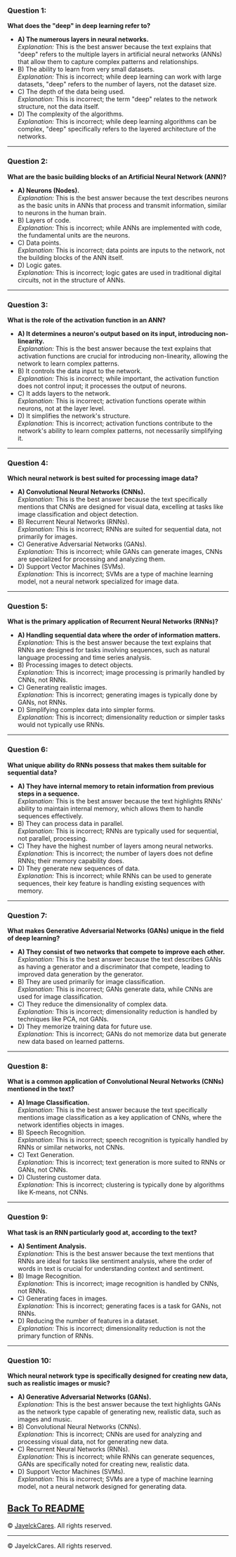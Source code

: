 
### Question 1:
**What does the "deep" in deep learning refer to?**
- **A) The numerous layers in neural networks.**  
  *Explanation:* This is the best answer because the text explains that "deep" refers to the multiple layers in artificial neural networks (ANNs) that allow them to capture complex patterns and relationships.
- B) The ability to learn from very small datasets.  
  *Explanation:* This is incorrect; while deep learning can work with large datasets, "deep" refers to the number of layers, not the dataset size.
- C) The depth of the data being used.  
  *Explanation:* This is incorrect; the term "deep" relates to the network structure, not the data itself.
- D) The complexity of the algorithms.  
  *Explanation:* This is incorrect; while deep learning algorithms can be complex, "deep" specifically refers to the layered architecture of the networks.

---

### Question 2:
**What are the basic building blocks of an Artificial Neural Network (ANN)?**
- **A) Neurons (Nodes).**  
  *Explanation:* This is the best answer because the text describes neurons as the basic units in ANNs that process and transmit information, similar to neurons in the human brain.
- B) Layers of code.  
  *Explanation:* This is incorrect; while ANNs are implemented with code, the fundamental units are the neurons.
- C) Data points.  
  *Explanation:* This is incorrect; data points are inputs to the network, not the building blocks of the ANN itself.
- D) Logic gates.  
  *Explanation:* This is incorrect; logic gates are used in traditional digital circuits, not in the structure of ANNs.

---

### Question 3:
**What is the role of the activation function in an ANN?**
- **A) It determines a neuron's output based on its input, introducing non-linearity.**  
  *Explanation:* This is the best answer because the text explains that activation functions are crucial for introducing non-linearity, allowing the network to learn complex patterns.
- B) It controls the data input to the network.  
  *Explanation:* This is incorrect; while important, the activation function does not control input; it processes the output of neurons.
- C) It adds layers to the network.  
  *Explanation:* This is incorrect; activation functions operate within neurons, not at the layer level.
- D) It simplifies the network's structure.  
  *Explanation:* This is incorrect; activation functions contribute to the network's ability to learn complex patterns, not necessarily simplifying it.

---

### Question 4:
**Which neural network is best suited for processing image data?**
- **A) Convolutional Neural Networks (CNNs).**  
  *Explanation:* This is the best answer because the text specifically mentions that CNNs are designed for visual data, excelling at tasks like image classification and object detection.
- B) Recurrent Neural Networks (RNNs).  
  *Explanation:* This is incorrect; RNNs are suited for sequential data, not primarily for images.
- C) Generative Adversarial Networks (GANs).  
  *Explanation:* This is incorrect; while GANs can generate images, CNNs are specialized for processing and analyzing them.
- D) Support Vector Machines (SVMs).  
  *Explanation:* This is incorrect; SVMs are a type of machine learning model, not a neural network specialized for image data.

---

### Question 5:
**What is the primary application of Recurrent Neural Networks (RNNs)?**
- **A) Handling sequential data where the order of information matters.**  
  *Explanation:* This is the best answer because the text explains that RNNs are designed for tasks involving sequences, such as natural language processing and time series analysis.
- B) Processing images to detect objects.  
  *Explanation:* This is incorrect; image processing is primarily handled by CNNs, not RNNs.
- C) Generating realistic images.  
  *Explanation:* This is incorrect; generating images is typically done by GANs, not RNNs.
- D) Simplifying complex data into simpler forms.  
  *Explanation:* This is incorrect; dimensionality reduction or simpler tasks would not typically use RNNs.

---

### Question 6:
**What unique ability do RNNs possess that makes them suitable for sequential data?**
- **A) They have internal memory to retain information from previous steps in a sequence.**  
  *Explanation:* This is the best answer because the text highlights RNNs' ability to maintain internal memory, which allows them to handle sequences effectively.
- B) They can process data in parallel.  
  *Explanation:* This is incorrect; RNNs are typically used for sequential, not parallel, processing.
- C) They have the highest number of layers among neural networks.  
  *Explanation:* This is incorrect; the number of layers does not define RNNs; their memory capability does.
- D) They generate new sequences of data.  
  *Explanation:* This is incorrect; while RNNs can be used to generate sequences, their key feature is handling existing sequences with memory.

---

### Question 7:
**What makes Generative Adversarial Networks (GANs) unique in the field of deep learning?**
- **A) They consist of two networks that compete to improve each other.**  
  *Explanation:* This is the best answer because the text describes GANs as having a generator and a discriminator that compete, leading to improved data generation by the generator.
- B) They are used primarily for image classification.  
  *Explanation:* This is incorrect; GANs generate data, while CNNs are used for image classification.
- C) They reduce the dimensionality of complex data.  
  *Explanation:* This is incorrect; dimensionality reduction is handled by techniques like PCA, not GANs.
- D) They memorize training data for future use.  
  *Explanation:* This is incorrect; GANs do not memorize data but generate new data based on learned patterns.

---

### Question 8:
**What is a common application of Convolutional Neural Networks (CNNs) mentioned in the text?**
- **A) Image Classification.**  
  *Explanation:* This is the best answer because the text specifically mentions image classification as a key application of CNNs, where the network identifies objects in images.
- B) Speech Recognition.  
  *Explanation:* This is incorrect; speech recognition is typically handled by RNNs or similar networks, not CNNs.
- C) Text Generation.  
  *Explanation:* This is incorrect; text generation is more suited to RNNs or GANs, not CNNs.
- D) Clustering customer data.  
  *Explanation:* This is incorrect; clustering is typically done by algorithms like K-means, not CNNs.

---

### Question 9:
**What task is an RNN particularly good at, according to the text?**
- **A) Sentiment Analysis.**  
  *Explanation:* This is the best answer because the text mentions that RNNs are ideal for tasks like sentiment analysis, where the order of words in text is crucial for understanding context and sentiment.
- B) Image Recognition.  
  *Explanation:* This is incorrect; image recognition is handled by CNNs, not RNNs.
- C) Generating faces in images.  
  *Explanation:* This is incorrect; generating faces is a task for GANs, not RNNs.
- D) Reducing the number of features in a dataset.  
  *Explanation:* This is incorrect; dimensionality reduction is not the primary function of RNNs.

---

### Question 10:
**Which neural network type is specifically designed for creating new data, such as realistic images or music?**
- **A) Generative Adversarial Networks (GANs).**  
  *Explanation:* This is the best answer because the text highlights GANs as the network type capable of generating new, realistic data, such as images and music.
- B) Convolutional Neural Networks (CNNs).  
  *Explanation:* This is incorrect; CNNs are used for analyzing and processing visual data, not for generating new data.
- C) Recurrent Neural Networks (RNNs).  
  *Explanation:* This is incorrect; while RNNs can generate sequences, GANs are specifically noted for creating new, realistic data.
- D) Support Vector Machines (SVMs).  
  *Explanation:* This is incorrect; SVMs are a type of machine learning model, not a neural network designed for generating data.
  
  
  
  
<a href="README.md">Back To README</a>
---
© <a href="https://github.com/jclabgit/ai_bootcamp/tree/main">JayelckCares</a>. All rights reserved.

---

© JayelckCares. All rights reserved.
